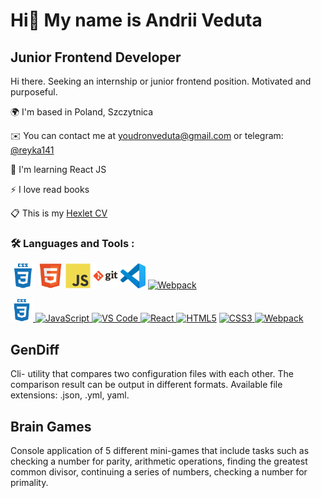 # Hi👋 My name is Andrii Veduta
## Junior Frontend Developer
Hi there. Seeking an internship or junior frontend position. Motivated and purposeful.

🌍 I'm based in Poland, Szczytnica

✉️ You can contact me at youdronveduta@gmail.com or telegram: [@reyka141](https://t.me/reyka141)

🧠 I'm learning React JS

⚡ I love read books

📋 This is my [Hexlet CV](https://cv.hexlet.io/ru/resumes/4518)


### :hammer_and_wrench: Languages and Tools :

  <a href="https://www.w3.org/TR/CSS/#css"><img src="https://github.com/devicons/devicon/blob/master/icons/css3/css3-plain-wordmark.svg" title="CSS3" alt="CSS" width="40" height="40"></a>
  <a href="https://developer.mozilla.org/en-US/docs/Glossary/HTML5"><img src="https://github.com/devicons/devicon/blob/master/icons/html5/html5-original.svg" title="HTML5" alt="HTML" width="40" height="40"></a>
  <a href="https://developer.mozilla.org/en-US/docs/Web/JavaScript"><img src="https://github.com/devicons/devicon/blob/master/icons/javascript/javascript-original.svg" title="JavaScript" alt="JavaScript" width="40" height="40"></a>
  <a href="https://git-scm.com/"><img src="https://github.com/devicons/devicon/blob/master/icons/git/git-original-wordmark.svg" title="Git" alt="Git" width="40" height="40"></a>
  <a href="https://code.visualstudio.com/"><img src="https://github.com/devicons/devicon/blob/master/icons/vscode/vscode-original.svg" title="VSCode" alt="VSCode" width="40" height="40"></a>
  <a href="https://webpack.js.org/" rel="nofollow"><img src="https://raw.githubusercontent.com/danielcranney/readme-generator/main/public/icons/skills/webpack-colored.svg" width="36" height="36" alt="Webpack" style="max-width: 100%"></a>

<p align="left" dir="auto">
  <a href="https://git-scm.com/" rel="nofollow">
    <img src="https://github.com/devicons/devicon/blob/master/icons/css3/css3-plain-wordmark.svg" width="36" height="36" alt="Git">
  </a>
  <a href="https://developer.mozilla.org/en-US/docs/Web/JavaScript" rel="nofollow">
    <img src="https://raw.githubusercontent.com/danielcranney/readme-generator/main/public/icons/skills/javascript-colored.svg" width="36" height="36" alt="JavaScript" style="max-width: 100%;">
  </a>
  <a href="https://code.visualstudio.com/" rel="nofollow">
    <img src="https://raw.githubusercontent.com/danielcranney/readme-generator/main/public/icons/skills/visualstudiocode.svg" width="36" height="36" alt="VS Code" style="max-width: 100%;">
  </a>
  <a href="https://reactjs.org/" rel="nofollow">
    <img src="https://raw.githubusercontent.com/danielcranney/readme-generator/main/public/icons/skills/react-colored.svg" width="36" height="36" alt="React" style="max-width: 100%;">
  </a>
  <a href="https://developer.mozilla.org/en-US/docs/Glossary/HTML5" rel="nofollow">
    <img src="https://raw.githubusercontent.com/danielcranney/readme-generator/main/public/icons/skills/html5-colored.svg" width="36" height="36" alt="HTML5" style="max-width: 100%;"></a>
  <a href="https://www.w3.org/TR/CSS/#css" rel="nofollow"><img src="https://raw.githubusercontent.com/danielcranney/readme-generator/main/public/icons/skills/css3-colored.svg" width="36" height="36" alt="CSS3" style="max-width: 100%;">
  </a>
  <a href="https://webpack.js.org/" rel="nofollow">
    <img src="https://raw.githubusercontent.com/danielcranney/readme-generator/main/public/icons/skills/webpack-colored.svg" width="36" height="36" alt="Webpack" style="max-width: 100%;">
  </a>
</p>

## GenDiff 

Cli- utility that compares two configuration files with each other. The comparison result can be output in different formats. Available file extensions: .json, .yml, yaml.

## Brain Games

Console application of 5 different mini-games that include tasks such as checking a number for parity, arithmetic operations, finding the greatest common divisor, continuing a series of numbers, checking a number for primality.

<!--
**Reyka141/Reyka141** is a ✨ _special_ ✨ repository because its `README.md` (this file) appears on your GitHub profile.

Here are some ideas to get you started:

- 🔭 I’m currently working on ...
- 🌱 I’m currently learning ...
- 👯 I’m looking to collaborate on ...
- 🤔 I’m looking for help with ...
- 💬 Ask me about ...
- 📫 How to reach me: ...
- 😄 Pronouns: ...
- ⚡ Fun fact: ...
-->
